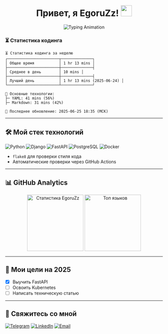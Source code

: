 <h1 align="center"> 
  Привет, я EgoruZz!
  <img src="https://media.giphy.com/media/hvRJCLFzcasrR4ia7z/giphy.gif" width="35px"/>
</h1>

<p align="center">
  <img src="https://readme-typing-svg.demolab.com?font=Fira+Code&size=35&duration=4000&color=22D3F7&center=true&vCenter=true&width=700&lines=Frontend+Developer+%E2%80%A2+Tech+Writer&pause=100000000" alt="Typing Animation" />
</p>

### ⏳ Статистика кодинга
```text
⏳ Статистика кодинга за неделю
┌───────────────────────┬──────────────┐
│ Общее время           │ 1 hr 13 mins │
├───────────────────────┼──────────────┤
│ Среднее в день        │ 10 mins │
├───────────────────────┼──────────────┤
│ Лучший день           │ 1 hr 13 mins (2025-06-24) │
└───────────────────────┴──────────────┘

🔧 Основные технологии:
├─ YAML: 41 mins (56%)
├─ Markdown: 31 mins (42%)

🔄 Последнее обновление: 2025-06-25 18:35 (МСК)
```

---

## 🛠 Мой стек технологий

![Python](https://img.shields.io/badge/-Python-3776AB?logo=python&logoColor=white)
![Django](https://img.shields.io/badge/-Django-092E20?logo=django&logoColor=white)
![FastAPI](https://img.shields.io/badge/-FastAPI-009688?logo=fastapi&logoColor=white)
![PostgreSQL](https://img.shields.io/badge/-PostgreSQL-4169E1?logo=postgresql&logoColor=white)
![Docker](https://img.shields.io/badge/-Docker-2496ED?logo=docker&logoColor=white)

- `flake8` для проверки стиля кода
- Автоматические проверки через GitHub Actions

---

## 📊 GitHub Analytics

<div align="center">
  <!-- Основная статистика -->
  <img src="https://github-readme-stats.vercel.app/api?username=EgoruZz&random=$RANDOM&show_icons=true&theme=highcontrast&disable_animations=true&cache_seconds=0" alt="Статистика EgoruZz" height="180em" />
  
  <!-- Топ языков -->
  <img src="https://github-readme-stats.vercel.app/api/top-langs/?username=EgoruZz&random=$RANDOM&layout=compact&theme=highcontrast&exclude_repo=README-STATS&disable_animations=true&cache_seconds=0" alt="Топ языков" height="180em" />
</div>

---

## 🎯 Мои цели на 2025
- [x] Выучить FastAPI
- [ ] Освоить Kubernetes
- [ ] Написать техническую статью

---

## 🤝 Свяжитесь со мной
[![Telegram](https://img.shields.io/badge/Telegram-@ваш_ник-26A5E4?logo=telegram)](https://t.me/your_username)
[![LinkedIn](https://img.shields.io/badge/LinkedIn-Ваше_Имя-0A66C2?logo=linkedin)](https://linkedin.com/in/your_username)
[![Email](https://img.shields.io/badge/Email-ваш@email.com-EA4335?logo=gmail)](mailto:ваш@email.com)
